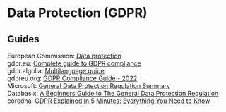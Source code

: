 # Data Protection (GDPR)

## Guides

European Commission: [Data protection](https://commission.europa.eu/law/law-topic/data-protection_en)  
gdpr.eu: [Complete guide to GDPR compliance](https://gdpr.eu/)  
gdpr.algolia: [Multilanguage guide](https://gdpr.algolia.com)  
gdpreu.org: [GDPR Compliance Guide - 2022](https://www.gdpreu.org/gdpr-compliance/)  
Microsoft:
[General Data Protection Regulation Summary](https://learn.microsoft.com/en-us/compliance/regulatory/gdpr)  
Databasix:
[A Beginners Guide to The General Data Protection Regulation](https://www.dbxuk.com/blog-2021/beginners-guide-to-the-general-data-protection-regulation)  
coredna:
[GDPR Explained In 5 Minutes: Everything You Need to Know](https://www.coredna.com/blogs/general-data-protection-regulation)  
